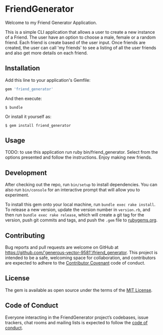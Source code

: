 # FriendGenerator
Welcome to my Friend Generator Application. 

This is a simple CLI application that allows a user to create a new instance of a Friend. The user have an option to choose a male, female or a random friend. Each friend is create based of the user input. Once friends are created, the user can call 'my friends' to see a listing of all the user friends and also get more details on each friend.

## Installation

Add this line to your application's Gemfile:

```ruby
gem 'friend_generator'
```

And then execute:

    $ bundle

Or install it yourself as:

    $ gem install friend_generator

## Usage

TODO: to use this application run ruby bin/friend_generator. Select from the options presented and follow the instructions. Enjoy making new friends.

## Development

After checking out the repo, run `bin/setup` to install dependencies. You can also run `bin/console` for an interactive prompt that will allow you to experiment.

To install this gem onto your local machine, run `bundle exec rake install`. To release a new version, update the version number in `version.rb`, and then run `bundle exec rake release`, which will create a git tag for the version, push git commits and tags, and push the `.gem` file to [rubygems.org](https://rubygems.org).

## Contributing

Bug reports and pull requests are welcome on GitHub at https://github.com/'generous-vector-9581'/friend_generator. This project is intended to be a safe, welcoming space for collaboration, and contributors are expected to adhere to the [Contributor Covenant](http://contributor-covenant.org) code of conduct.

## License

The gem is available as open source under the terms of the [MIT License](https://opensource.org/licenses/MIT).

## Code of Conduct

Everyone interacting in the FriendGenerator project’s codebases, issue trackers, chat rooms and mailing lists is expected to follow the [code of conduct](https://github.com/'generous-vector-9581'/friend_generator/blob/master/CODE_OF_CONDUCT.md).

